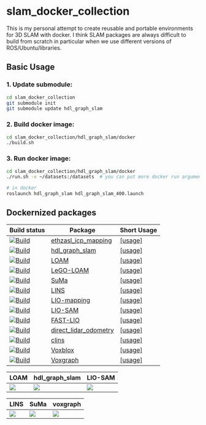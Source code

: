 # slam_docker_collection

This is my personal attempt to create reusable and portable environments for 3D SLAM with docker. I think SLAM packages are always difficult to build from scratch in particular when we use different versions of ROS/Ubuntu/libraries. 

## Basic Usage

### 1. Update submodule:
```bash
cd slam_docker_collection
git submodule init
git submodule update hdl_graph_slam
```

### 2. Build docker image:
```bash
cd slam_docker_collection/hdl_graph_slam/docker
./build.sh
```

### 3. Run docker image:
```bash
cd slam_docker_collection/hdl_graph_slam/docker
./run.sh -v ~/datasets:/datasets  # you can put more docker run arguments here

# in docker
roslaunch hdl_graph_slam hdl_graph_slam_400.launch
```

## Dockernized packages
| Build status | Package | Short Usage |
| ------------ | ------- | ----------- |
| [![Build](https://github.com/koide3/slam_docker_collection/actions/workflows/ethzasl_icp.yml/badge.svg)](https://github.com/koide3/slam_docker_collection/actions/workflows/ethzasl_icp.yml) | [ethzasl_icp_mapping](https://github.com/ethz-asl/ethzasl_icp_mapping) | [[usage]](https://github.com/koide3/ethzasl_icp_mapping/blob/reintegrate/master_into_indigo_devel/docker/howtouse.md) | ![ethzasl_icp](https://user-images.githubusercontent.com/31344317/98346757-c4bf9480-2059-11eb-93b0-d97dc637fe16.gif) |
| [![Build](https://github.com/koide3/slam_docker_collection/actions/workflows/hdl_graph_slam.yml/badge.svg)](https://github.com/koide3/slam_docker_collection/actions/workflows/hdl_graph_slam.yml) | [hdl_graph_slam](https://github.com/koide3/hdl_graph_slam) | [[usage]](https://github.com/koide3/hdl_graph_slam/blob/master/docker/howtouse.md) |
| [![Build](https://github.com/koide3/slam_docker_collection/actions/workflows/loam.yml/badge.svg)](https://github.com/koide3/slam_docker_collection/actions/workflows/loam.yml) | [LOAM](https://github.com/laboshinl/loam_velodyne) | [[usage]](https://github.com/koide3/loam_velodyne/blob/master/docker/howtouse.md) |
| [![Build](https://github.com/koide3/slam_docker_collection/actions/workflows/lego_loam.yml/badge.svg)](https://github.com/koide3/slam_docker_collection/actions/workflows/lego_loam.yml) | [LeGO-LOAM](https://github.com/RobustFieldAutonomyLab/LeGO-LOAM) | [[usage]](https://github.com/koide3/LeGO-LOAM-BOR/blob/master/docker/howtouse.md) |
| [![Build](https://github.com/koide3/slam_docker_collection/actions/workflows/suma.yml/badge.svg)](https://github.com/koide3/slam_docker_collection/actions/workflows/suma.yml) | [SuMa](https://github.com/jbehley/SuMa) | [[usage]](https://github.com/koide3/SuMa/blob/master/docker/howtouse.md) |
| [![Build](https://github.com/koide3/slam_docker_collection/actions/workflows/lins.yml/badge.svg)](https://github.com/koide3/slam_docker_collection/actions/workflows/lins.yml) | [LINS](https://github.com/ChaoqinRobotics/LINS---LiDAR-inertial-SLAM) | [[usage]](https://github.com/koide3/LINS---LiDAR-inertial-SLAM/blob/master/docker/howtouse.md) |
| [![Build](https://github.com/koide3/slam_docker_collection/actions/workflows/lio_mapping.yml/badge.svg)](https://github.com/koide3/slam_docker_collection/actions/workflows/lio_mapping.yml) | [LIO-mapping](https://github.com/hyye/lio-mapping) | [[usage]](https://github.com/koide3/lio-mapping/blob/master/docker/howtouse.md) |
| [![Build](https://github.com/koide3/slam_docker_collection/actions/workflows/lio_sam.yml/badge.svg)](https://github.com/koide3/slam_docker_collection/actions/workflows/lio_sam.yml) | [LIO-SAM](https://github.com/TixiaoShan/LIO-SAM) | [[usage]](https://github.com/koide3/LIO-SAM/blob/master/docker/howtouse.md) |
| [![Build](https://github.com/koide3/slam_docker_collection/actions/workflows/fast_lio.yml/badge.svg)](https://github.com/koide3/slam_docker_collection/actions/workflows/fast_lio.yml) | [FAST-LIO](https://github.com/hku-mars/FAST_LIO) | [[usage]](https://github.com/koide3/FAST_LIO/blob/master/docker/howtouse.md) |
| [![Build](https://github.com/koide3/slam_docker_collection/actions/workflows/direct_lidar_odometry.yml/badge.svg)](https://github.com/koide3/slam_docker_collection/actions/workflows/direct_lidar_odometry.yml) | [direct_lidar_odometry](https://github.com/vectr-ucla/direct_lidar_odometry) | [[usage]](https://github.com/koide3/direct_lidar_odometry/blob/master/docker/howtouse.md) |
| [![Build](https://github.com/koide3/slam_docker_collection/actions/workflows/clins.yaml/badge.svg)](https://github.com/koide3/slam_docker_collection/actions/workflows/clins.yaml) | [clins](https://github.com/APRIL-ZJU/clins) | [[usage]](https://github.com/koide3/clins/blob/master/docker/howtouse.md) |
| [![Build](https://github.com/koide3/slam_docker_collection/actions/workflows/voxblox.yml/badge.svg)](https://github.com/koide3/slam_docker_collection/actions/workflows/voxblox.yml) | [Voxblox](https://github.com/ethz-asl/voxblox) | [[usage]](https://github.com/koide3/voxblox/blob/master/docker/howtouse.md) |
| [![Build](https://github.com/koide3/slam_docker_collection/actions/workflows/voxgraph.yml/badge.svg)](https://github.com/koide3/slam_docker_collection/actions/workflows/voxgraph.yml) | [Voxgraph](https://github.com/ethz-asl/voxgraph) | [[usage]](https://github.com/koide3/voxgraph/blob/master/docker/howtouse.md) |


| LOAM | hdl_graph_slam | LIO-SAM |
| ---- | -------------- | ---- |
| <img style="max-height: 320pix; width: auto;" src="https://user-images.githubusercontent.com/31344317/98347880-5da2df80-205b-11eb-8aae-abfd8fc67f70.gif"/> | <img style="max-height: 320pix; width: auto;" src="https://user-images.githubusercontent.com/31344317/98347836-4fed5a00-205b-11eb-931c-158f6cd056bf.gif"/> | <img style="max-height: 320pix; width: auto;" src="https://user-images.githubusercontent.com/31344317/98347870-5bd91c00-205b-11eb-82f0-8dec94dc3aec.gif"/> |

| LINS | SuMa | voxgraph |
| ---- | ---- | -------- |
| <img style="max-height: 320pix; width: auto;" src="https://user-images.githubusercontent.com/31344317/98347847-54197780-205b-11eb-988b-ac497d3ec8f8.gif"/> | <img  style="max-height: 320pix; width: auto;" src="https://user-images.githubusercontent.com/31344317/98347890-60053980-205b-11eb-97fa-de73c2f9448f.gif"/> | <img style="max-height: 320pix; width: auto;" src="https://user-images.githubusercontent.com/31344317/98347899-64315700-205b-11eb-92d5-1f2df959af6f.gif"/> |
